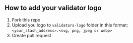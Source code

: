 ## How to add your validator logo

1. Fork this repo
2. Upload you logo to `validators-logo` folder in this format:
`<your_stash_address>.<svg, png, jpeg or webp>`
3. Create pull request
